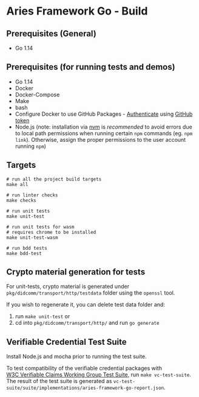 # Aries Framework Go - Build

## Prerequisites (General)
- Go 1.14

## Prerequisites (for running tests and demos)
- Go 1.14
- Docker
- Docker-Compose
- Make
- bash
- Configure Docker to use GitHub Packages - [Authenticate](https://help.github.com/en/packages/using-github-packages-with-your-projects-ecosystem/configuring-docker-for-use-with-github-packages#authenticating-to-github-packages) 
using [GitHub token](https://help.github.com/en/github/authenticating-to-github/creating-a-personal-access-token-for-the-command-line#creating-a-token) 
- Node.js (note: installation via [nvm](https://github.com/nvm-sh/nvm) is *recommended* to avoid errors due to local
  path permissions when running certain `npm` commands (eg. `npm link`). Otherwise, assign the proper permissions to the
  user account running `npm`)

## Targets
```
# run all the project build targets
make all

# run linter checks
make checks

# run unit tests
make unit-test

# run unit tests for wasm
# requires chrome to be installed
make unit-test-wasm

# run bdd tests
make bdd-test
```

## Crypto material generation for tests
For unit-tests, crypto material is generated under `pkg/didcomm/transport/http/testdata` folder using the `openssl` tool. 

If you wish to regenerate it, you can delete test data folder and:
1. run `make unit-test`
 or
2. cd into `pkg/didcomm/transport/http/` and run `go generate`

## Verifiable Credential Test Suite	
Install Node.js and mocha prior to running the test suite.

To test compatibility of the verifiable credential packages with 	
[W3C Verifiable Claims Working Group Test Suite](https://github.com/w3c/vc-test-suite), run `make vc-test-suite`.	
The result of the test suite is generated as `vc-test-suite/suite/implementations/aries-framework-go-report.json`.	
